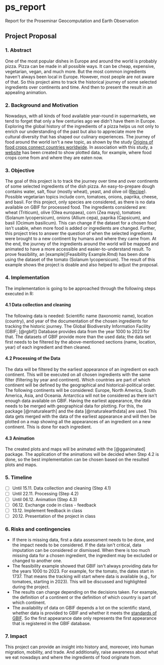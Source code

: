 # ps_report

Report for the Proseminar Geocomputation and Earth Observation

## Project Proposal

### 1. Abstract

One of the most popular dishes in Europe and around the world is probably pizza. Pizza can be made in all possible ways. It can be cheap, expensive, vegetarian, vegan, and much more. But the most common ingredients haven't always been local in Europe. However, most people are not aware of that. So this project aims to track the historical journey of some selected ingredients over continents and time. And then to present the result in an appealing animation.

### 2. Background and Motivation

Nowadays, with all kinds of food available year-round in supermarkets, we tend to forget that only a few centuries ago we didn't have them in Europe. Exploring the global history of the ingredients of a pizza helps us not only to enrich our understanding of the past but also to appreciate more the cultural diversity that has shaped our culinary experiences. The journey of food around the world isn't a new topic, as shown by the study [Origins of food crops connect countries worldwide](https://dx.doi.org/10.1098/rspb.2016.0792). In association with this study, a [website](https://blog.ciat.cgiar.org/origin-of-crops/) has been created to show plotted data, for example, where food crops come from and where they are eaten now.

### 3. Objective

The goal of this project is to track the journey over time and over continents of some selected ingredients of the dish pizza. An easy-to-prepare dough contains water, salt, flour (mostly wheat), yeast, and olive oil ([Recipe](https://www.bettybossi.ch/de/Rezept/ShowRezept/BB_ITKU120801_0243A-40-de)). Possible vegetarian topics include corn, tomatoes, onions, paprika, cheese, and basil. For this project, only species are considered, as there is no data available on GBIF for processed food. The ingredients considered are: wheat (Triticum), olive (Olea europaea), corn (Zea mays), tomatoes (Solanum lycopersicum), onions (Allium cepa), paprika (Capsicum), and basil (Ocimum basilicum). This can change if the dataset for a chosen food isn't usable, when more food is added or ingredients are changed. Further, this project tries to answer the question of when the selected ingredients were brought to a new continent by humans and where they came from. At the end, the journey of the ingredients around the world will be mapped and animated to have a more accessible and easier-to-understand result. To prove feasibility, an [example](Feasibility Example.Rmd) has been done using the dataset of the tomato (Solanum lycopersicum). The result of this example shows the project is doable and also helped to adjust the proposal.

### 4. Implementation

The implementation is going to be approached through the following steps executed in R:

#### 4.1 Data collection and cleaning

The following data is needed: Scientific name (taxonomic name), location (country), and year of the documentation of the chosen ingredients for tracking the historic journey. The Global Biodiversity Information Facility (GBIF; [@rgbif]) Database provides data from the year 1000 to 2023 for that. The datasets of GBIF provide more than the used data; the data set first needs to be filtered by the above-mentioned sections (name, location, year) of each ingredient and then cleaned.

#### 4.2 Processing of the Data

The data will be filtered by the earliest appearance of an ingredient on each continent. This will be executed on all chosen ingredients with the same filter (filtering by year and continent). Which countries are part of which continent will be defined by the geographical and historical-political order. The following continents will be considered: Europe, North America, South America, Asia, and Oceania. Antarctica will not be considered as there isn't enough data available on GBIF. Having the earliest appearance, the data needs to be merged with geographical data for plotting. For this, the package [@rnaturalearth] and the data [@rnaturalearthdata] are used. This data gets merged with the data of the earliest appearance and will then be plotted on a map showing all the appearances of an ingredient on a new continent. This is done for each ingredient.

#### 4.3 Animation

The created plots and maps will be animated with the [@gganimated] package. The application of the animations will be decided when Step 4.2 is done, so the best implementation can be chosen based on the resulted plots and maps.

### 5. Timeline

-   [ ] Until 15.11. Data collection and cleaning (Step 4.1)
-   [ ] Until 22.11. Processing (Step 4.2)
-   [ ] Until 06.12. Animation (Step 4.3)
-   [ ] 06.12. Exchange code in class - feedback
-   [ ] 13.12. Implement feedback in class
-   [ ] 20.12. Presentation of the project in class

### 6. Risks and contingencies

-   If there is missing data, first a data assessment needs to be done, and the impact needs to be considered. If the data isn't critical, data imputation can be considered or dismissed. When there is too much missing data for a chosen ingredient, the ingredient may be excluded or changed to another one.
-   The feasibility example showed that GBIF isn't always providing data for the years 1000 to 2023. For example, for the tomato, the dates start in 1737. That means the tracking will start where data is available (e.g., for tomatoes, starting in 2023). This will be discussed and highlighted during the project.
-   The results can change depending on the decisions taken. For example, the definition of a continent or the definition of which country is part of which continent.
-   The availability of data on GBIF depends a lot on the scientific stand, whether data is provided to GBIF and whether it meets the [standards of GBIF](https://www.gbif.org/what-is-gbif#:~:text=This%20knowledge%20derives%20from%20many,in%20recent%20days%20and%20weeks). So the first appearance date only represents the first appearance that is registered in the GBIF database.

### 7. Impact

This project can provide an insight into history and, moreover, into human migration, mobility, and trade. And additionally, raise awareness about what we eat nowadays and where the ingredients of food originate from.
